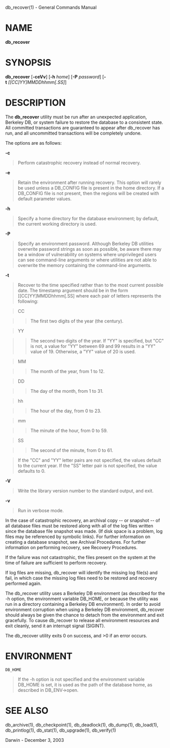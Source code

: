 db\_recover(1) - General Commands Manual

# NAME

**db\_recover**

# SYNOPSIS

**db\_recover**
\[**-ceVv**]
\[**-h**&nbsp;*home*]
\[**-P**&nbsp;*password*]
\[**-t**&nbsp;*\[\[CC]YY]MMDDhhmm\[.SS]*]

# DESCRIPTION

The
**db\_recover**
utility must be run after an unexpected application, Berkeley DB, or system failure to restore the database to a consistent state. All committed transactions are guaranteed to appear after db\_recover has run, and all uncommitted transactions will be completely undone.

The options are as follows:

**-c**

> Perform catastrophic recovery instead of normal recovery.

**-e**

> Retain the environment after running recovery. This option will rarely be used unless a DB\_CONFIG file is present in the home directory. If a DB\_CONFIG file is not present, then the regions will be created with default parameter values.

**-h**

> Specify a home directory for the database environment; by default, the current working directory is used.

**-P**

> Specify an environment password. Although Berkeley DB utilities overwrite password strings as soon as possible, be aware there may be a window of vulnerability on systems where unprivileged users can see command-line arguments or where utilities are not able to overwrite the memory containing the command-line arguments.

**-t**

> Recover to the time specified rather than to the most current possible date. The timestamp argument should be in the form \[\[CC]YY]MMDDhhmm\[.SS] where each pair of letters represents the following:

> CC

> > The first two digits of the year (the century).

> YY

> > The second two digits of the year. If "YY" is specified, but "CC" is not, a value for "YY" between 69 and 99 results in a "YY" value of 19. Otherwise, a "YY" value of 20 is used.

> MM

> > The month of the year, from 1 to 12.

> DD

> > The day of the month, from 1 to 31.

> hh

> > The hour of the day, from 0 to 23.

> mm

> > The minute of the hour, from 0 to 59.

> SS

> > The second of the minute, from 0 to 61.

> If the "CC" and "YY" letter pairs are not specified, the values default to the current year. If the "SS" letter pair is not specified, the value defaults to 0.

**-V**

> Write the library version number to the standard output, and exit.

**-v**

> Run in verbose mode.

In the case of catastrophic recovery, an archival copy -- or snapshot -- of all database files must be restored along with all of the log files written since the database file snapshot was made. (If disk space is a problem, log files may be referenced by symbolic links). For further information on creating a database snapshot, see Archival Procedures. For further information on performing recovery, see Recovery Procedures.

If the failure was not catastrophic, the files present on the system at the time of failure are sufficient to perform recovery.

If log files are missing, db\_recover will identify the missing log file(s) and fail, in which case the missing log files need to be restored and recovery performed again.

The db\_recover utility uses a Berkeley DB environment (as described for the -h option, the environment variable DB\_HOME, or because the utility was run in a directory containing a Berkeley DB environment). In order to avoid environment corruption when using a Berkeley DB environment, db\_recover should always be given the chance to detach from the environment and exit gracefully. To cause db\_recover to release all environment resources and exit cleanly, send it an interrupt signal (SIGINT).

The db\_recover utility exits 0 on success, and &gt;0 if an error occurs.

# ENVIRONMENT

`DB_HOME`

> If the -h option is not specified and the environment variable DB\_HOME is set, it is used as the path of the database home, as described in DB\_ENV-&gt;open.

# SEE ALSO

db\_archive(1),
db\_checkpoint(1),
db\_deadlock(1),
db\_dump(1),
db\_load(1),
db\_printlog(1),
db\_stat(1),
db\_upgrade(1),
db\_verify(1)

Darwin - December 3, 2003
